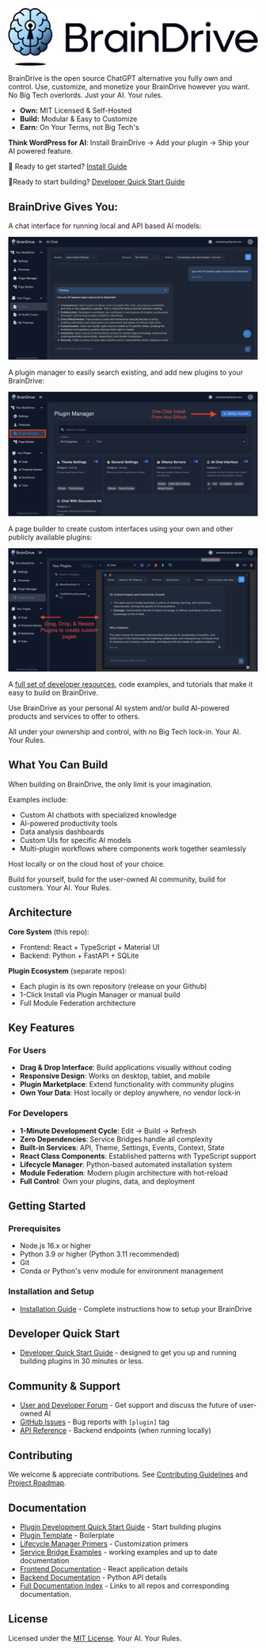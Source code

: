 <picture>
  <source media="(prefers-color-scheme: dark)" srcset="./images/Logo Dark Mode (1).png" />
  <source media="(prefers-color-scheme: light)" srcset="./images/Logo-Light-Mode.png" />
  <img alt="BrainDrive Logo" src="./images/Logo-Light-Mode.png" />
</picture>

BrainDrive is the open source ChatGPT alternative you fully own and control. Use, customize, and monetize your BrainDrive however you want. No Big Tech overlords. Just your AI. Your rules.

* **Own:** MIT Licensed & Self-Hosted
* **Build:** Modular & Easy to Customize
* **Earn:** On Your Terms, not Big Tech's

**Think WordPress for AI**: Install BrainDrive → Add your plugin → Ship your AI powered feature.

🚀 Ready to get started? [Install Guide](/docs/getting-started/install.md)  

🔨Ready to start building? [Developer Quick Start Guide](/docs/getting-started/plugin-developer-quickstart.md)

## BrainDrive Gives You:

A chat interface for running local and API based AI models:

![BrainDrive Chat interface](./images/chat-interface.png)

A plugin manager to easily search existing, and add new plugins to your BrainDrive:

![Plugin Manager](./images/plugin-manager.png)

A page builder to create custom interfaces using your own and other publicly available plugins:

![Page Builder](./images/Page-Builder.png)

A [full set of developer resources](https://docs.braindrive.ai/), code examples, and tutorials that make it easy to build on BrainDrive.

Use BrainDrive as your personal AI system and/or build AI-powered products and services to offer to others. 

All under your ownership and control, with no Big Tech lock-in. Your AI. Your Rules.

## What You Can Build

When building on BrainDrive, the only limit is your imagination. 

Examples include:

  * Custom AI chatbots with specialized knowledge
  * AI-powered productivity tools
  * Data analysis dashboards
  * Custom UIs for specific AI models
  * Multi-plugin workflows where components work together seamlessly

Host locally or on the cloud host of your choice.

Build for yourself, build for the user-owned AI community, build for customers. Your AI. Your Rules. 

## Architecture

**Core System** (this repo):

  * Frontend: React + TypeScript + Material UI
  * Backend: Python + FastAPI + SQLite

**Plugin Ecosystem** (separate repos):

  * Each plugin is its own repository (release on your Github)
  * 1-Click Install via Plugin Manager or manual build
  * Full Module Federation architecture

## Key Features

### For Users

  * **Drag & Drop Interface**: Build applications visually without coding
  * **Responsive Design**: Works on desktop, tablet, and mobile
  * **Plugin Marketplace**: Extend functionality with community plugins
  * **Own Your Data**: Host locally or deploy anywhere, no vendor lock-in

### For Developers

  * **1-Minute Development Cycle**: Edit → Build → Refresh
  * **Zero Dependencies**: Service Bridges handle all complexity
  * **Built-in Services**: API, Theme, Settings, Events, Context, State
  * **React Class Components**: Established patterns with TypeScript support
  * **Lifecycle Manager**: Python-based automated installation system
  * **Module Federation**: Modern plugin architecture with hot-reload
  * **Full Control**: Own your plugins, data, and deployment

## Getting Started

### Prerequisites

  * Node.js 16.x or higher
  * Python 3.9 or higher (Python 3.11 recommended)
  * Git
  * Conda or Python's venv module for environment management

### Installation and Setup

  * [Installation Guide](/docs/getting-started/install.md) - Complete instructions how to setup your BrainDrive

## Developer Quick Start

 * [Developer Quick Start Guide](/docs/getting-started/plugin-developer-quickstart.md) - designed to get you up and running building plugins in 30 minutes or less. 

## Community & Support
- [User and Developer Forum](https://community.braindrive.ai) - Get support and discuss the future of user-owned AI
- [GitHub Issues](https://github.com/BrainDriveAI/BrainDrive/issues) - Bug reports with `[plugin]` tag
- [API Reference](http://localhost:8005/api/v1/docs) - Backend endpoints (when running locally)

## Contributing

We welcome & appreciate contributions. See [Contributing Guidelines](CONTRIBUTING.md) and [Project Roadmap](ROADMAP.md).

## Documentation

  * [Plugin Development Quick Start Guide](/docs/getting-started/plugin-developer-quickstart.md) - Start building plugins
  * [Plugin Template](https://github.com/BrainDriveAI/PluginTemplate) - Boilerplate
  * [Lifecycle Manager Primers](https://github.com/BrainDriveAI/PluginTemplate/tree/main/references) - Customization primers
  * [Service Bridge Examples](/docs/how-to/use-service-bridges.md) - working examples and up to date documentation
  * [Frontend Documentation](frontend/README.md) - React application details
  * [Backend Documentation](backend/README.md) - Python API details
  * [Full Documentation Index](https://github.com/BrainDriveAI/BrainDrive/blob/main/DOCUMENTATION_INDEX.md) - Links to all repos and corresponding documentation. 

## License

Licensed under the [MIT License](LICENSE). Your AI. Your Rules.
